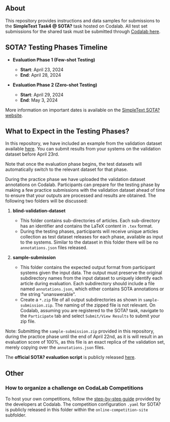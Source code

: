 ## About

This repository provides instructions and data samples for submissions to the **SimpleText Task4 @ SOTA?** task hosted on Codalab. All test set submissions for the shared task must be submitted through [Codalab here](https://codalab.lisn.upsaclay.fr/competitions/16616).

## SOTA? Testing Phases Timeline

- **Evaluation Phase 1 (Few-shot Testing)**
  - **Start**: April 23, 2024
  - **End**: April 28, 2024

- **Evaluation Phase 2 (Zero-shot Testing)**
  - **Start**: April 29, 2024
  - **End**: May 3, 2024

More information on important dates is available on the [SimpleText SOTA? website](https://sites.google.com/view/simpletext-sota/important-dates).

## What to Expect in the Testing Phases?

In this repository, we have included an example from the validation dataset available [here](https://github.com/jd-coderepos/sota/tree/master/dataset/validation). You can submit results from your systems on the validation dataset before April 23rd.

Note that once the evaluation phase begins, the test datasets will automatically switch to the relevant dataset for that phase.

During the practice phase we have uploaded the validation dataset annotations on Codalab. Participants can prepare for the testing phase by making a few practice submissions with the validation dataset ahead of time to ensure that your outputs are processed and results are obtained. The following two folders will be discussed:

1. **blind-validation-dataset**
   - This folder contains sub-directories of articles. Each sub-directory has an identifier and contains the LaTeX content in `.tex` format.
   - During the testing phases, participants will receive unique articles collection as test dataset releases for each phase, available as input to the systems. Similar to the dataset in this folder there will be no `annotations.json` files released.

2. **sample-submission**
   - This folder contains the expected output format from participant systems given the input data. The output must preserve the original subdirectory names from the input dataset to uniquely identify each article during evaluation. Each subdirectory should include a file named `annotations.json`, which either contains SOTA annotations or the string "unanswerable".
   - Create a `*.zip` file of all output subdirectories as shown in `sample-submission.zip`. The naming of the zipped file is not relevant. On Codalab, assuming you are registered to the SOTA? task, navigate to the `Participate` tab and select `Submit/View Results` to submit your zip file.

Note: Submitting the `sample-submission.zip` provided in this repository, during the practice phase until the end of April 22nd, as it is will result in an evaluation score of 100%, as this file is an exact replica of the validation set, merely copying over the `annotations.json` files.

The **official SOTA? evaluation script** is publicly released [here](https://github.com/Kabongosalomon/scoring_program/blob/main/evaluation.py).

## Other

### How to organize a challenge on CodaLab Competitions

To host your own competitions, follow the [step-by-step guide](https://github.com/codalab/competition-examples/blob/master/TUTORIAL.md) provided by the developers at Codalab. The competition configuration `.yaml` for SOTA? is publicly released in this folder within the `online-competition-site` subfolder.

